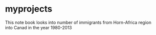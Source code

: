 # myprojects
This note book looks into number of immigrants from Horn-Africa region into Canad in the year 1980-2013
